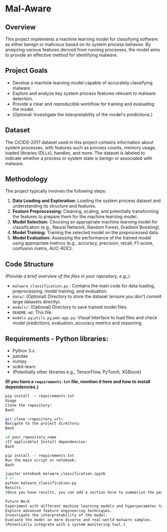 # Mal-Aware

## Overview

This project implements a machine learning model for classifying software as either benign or malicious based on its system process behavior. By analyzing various features derived from running processes, the model aims to provide an effective method for identifying malware.

## Project Goals

* Develop a machine learning model capable of accurately classifying malware.
* Explore and analyze key system process features relevant to malware detection.
* Provide a clear and reproducible workflow for training and evaluating the model.
* (Optional: Investigate the interpretability of the model's predictions.)

## Dataset

The CICIDS-2017 dataset used in this project contains information about system processes, with features such as process counts, memory usage, loaded libraries (DLLs), handles, and more. The dataset is labeled to indicate whether a process or system state is benign or associated with malware.


## Methodology

The project typically involves the following steps:

1.  **Data Loading and Exploration:** Loading the system process dataset and understanding its structure and features.
2.  **Feature Preprocessing:** Cleaning, scaling, and potentially transforming the features to prepare them for the machine learning model.
3.  **Model Selection:** Choosing an appropriate machine learning model for classification (e.g., Neural Network, Random Forest, Gradient Boosting).
4.  **Model Training:** Training the selected model on the preprocessed data.
5.  **Model Evaluation:** Assessing the performance of the trained model using appropriate metrics (e.g., accuracy, precision, recall, F1-score, confusion matrix, AUC-ROC).


## Code Structure

*(Provide a brief overview of the files in your repository, e.g.,)*

* `malware_classification.py` : Contains the main code for data loading, preprocessing, model training, and evaluation.
* `data/`: (Optional) Directory to store the dataset (ensure you don't commit large datasets directly).
* `models/`: (Optional) Directory to save trained model files.
* `README.md`: This file.
* `models.py`,`utils.py`,`web-app.py`: Visual Interface to load files and check model predictions, evaluation, accuracy metrics and reasoning.

## Requirements - Python libraries:

* Python 3.x
* pandas
* numpy
* scikit-learn
* (Potentially other libraries e.g., TensorFlow, PyTorch, XGBoost)

**(If you have a `requirements.txt` file, mention it here and how to install dependencies.)**

```bash
pip install -r requirements.txt
Usage
Clone the repository:
Bash

git clone <repository_url>
Navigate to the project directory:
Bash

cd your_repository_name
(If applicable) Install dependencies:
Bash

pip install -r requirements.txt
Run the main script or notebook:
Bash

jupyter notebook malware_classification.ipynb
# or
python malware_classification.py
Results
(Once you have results, you can add a section here to summarize the performance of your model on the malware classification task. Include key metrics like accuracy, F1-score, etc.)

Future Work
Experiment with different machine learning models and hyperparameter tuning.
Explore advanced feature engineering techniques.
Investigate the interpretability of the model.
Evaluate the model on more diverse and real-world malware samples.
(Potentially integrate with a system monitoring tool.)
